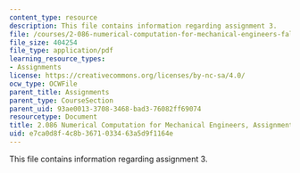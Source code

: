 ```yaml
---
content_type: resource
description: This file contains information regarding assignment 3.
file: /courses/2-086-numerical-computation-for-mechanical-engineers-fall-2014/e7ca0d8f4c8b3671033463a5d9f1164e_MIT2_086F14_Assignment_3.pdf
file_size: 404254
file_type: application/pdf
learning_resource_types:
- Assignments
license: https://creativecommons.org/licenses/by-nc-sa/4.0/
ocw_type: OCWFile
parent_title: Assignments
parent_type: CourseSection
parent_uid: 93ae0013-3708-3468-bad3-76082ff69074
resourcetype: Document
title: 2.086 Numerical Computation for Mechanical Engineers, Assignment 3
uid: e7ca0d8f-4c8b-3671-0334-63a5d9f1164e
---
```

This file contains information regarding assignment 3.